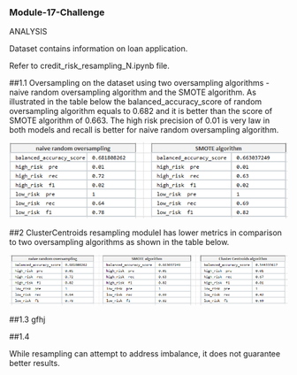 ### Module-17-Challenge

ANALYSIS

Dataset contains information on loan application.

Refer to credit_risk_resampling_N.ipynb file. 

##1.1 Oversampling on the dataset using two oversampling algorithms - naive random oversampling algorithm and the SMOTE algorithm.
As illustrated in the table below the balanced_accuracy_score of random oversampling algorithm equals to 0.682 and it is better than the score of SMOTE algorithm of 0.663.
The high risk precision of 0.01 is very law in both models and recall is better for naive random oversampling algorithm.

![Table1](Capture1.1.PNG)



##2 ClusterCentroids resampling moduleI has lower metrics in comparison to two oversampling algorithms as shown in the table below.

![Table2](Capture2.PNG)

##1.3 gfhj

##1.4


While resampling can attempt to address imbalance, it does not guarantee better results.
